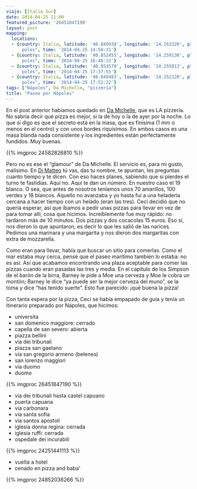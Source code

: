 ```yaml
---
viaje: [Italia Sur]
date: 2014-04-25 21:00
featured_picture: '26451847190'
layout: post
mapping:
  locations:
  - {country: Italia, latitude: '40.849938', longitude: '14.263320', place: "Ná\
      poles", time: '2014-04-25 14:50:31'}
  - {country: Italia, latitude: '40.852455', longitude: '14.259138', place: "Ná\
      poles", time: '2014-04-25 16:46:13'}
  - {country: Italia, latitude: '40.853570', longitude: '14.255013', place: "Ná\
      poles", time: '2014-04-25 17:37:55'}
  - {country: Italia, latitude: '40.849483', longitude: '14.252120', place: "Ná\
      poles", time: '2014-04-25 17:52:22'}
tags: ["Nápoles", Da Michelle, "pizzería"]
title: "Paseo por Nápoles"
---
```

En el post anterior habíamos quedado en [Da Michelle][damichelle], que es LA pizzería. No sabría decir qué pizza es mejor, si la de hoy o la de ayer por la noche. Lo que sí digo es que el secreto está en la masa, que es finísima (1 mm o menos en el centro) y con unos bordes riquísimos. En ambos casos es una masa blanda nada consistente y los ingredientes están perfectamente fundidos. Muy buenas.

{{% imgproc 24582826810 %}}

Pero no es ese el “glamour” de Da Michelle. El servicio es, para mi gusto, malísimo. En [Di Matteo][dimatteo] tú vas, das tu nombre, te apuntan, les preguntas cuanto tiempo y te dicen. Con eso haces planes, sabiendo que si pierdes el turno te fastidias. Aquí no. Aquí te dan un número. En nuestro caso el 19 blanco. O sea, que antes de nosotros teníamos unos 70 amarillos, 100 verdes y 18 blancos. Aquello no avanzaba y yo hasta fui a una heladería cercana a hacer tiempo con un helado (eran las tres).
Ceci decidió que no quería esperar, así que íbamos a pedir unas pizzas para llevar en vez de para tomar allí, cosa que hicimos. Increíblemente fue muy rápido: no tardaron más de 10 minutos. Dos pizzas y dos cocacolas 15 euros. Eso sí, nos dieron lo que apuntaron, es decir lo que les salió de las narices. Pedimos una marinara y una margarita y nos dieron dos margaritas con extra de mozzarella.

Como eran para llevar, había que buscar un sitio para comerlas. Como el mar estaba muy cerca, pensé que el paseo marítimo también lo estaba: no es así. Así que acabamos encontrando una plaza aceptable para comer las pizzas cuando eran pasadas las tres y media. En el capítulo de los Simpson de el barón de la birra, Barney le pide a Moe una cerveza y Moe le cobra un montón; Barney le dice “ya puede ser la mejor cerveza del muno”, se la toma y dice “has tenido suerte”. Esto fue parecido: ¡qué buena la pizza!

Con tanta espera por la pizza, Ceci se había empapado de guía y tenía un itinerario preparado por Nápoles, que hicimos:

- universita
- san domenico maggiore: cerrado
- capella de san severo: abierta
- piazza bellini
- via dei tribunali
- piazza san gaetano
- via san gregorio armeno (belenes)
- san lorenzo maggiori
- via duomo
- duomo

{{% imgproc 26451847190 %}}

- via dei tribunali hasta castel capuano
- puerta capuana
- via carbonara
- via santa sofia
- via santos apostoli
- iglesia donna regina: cerrada
- iglesia ruffi: cerrada
- ospedale dei incurabili

{{% imgproc 24251441113 %}}

- vuelta a hotel
- cenado en pizza and baba'

{{% imgproc 24852036266 %}}

[damichelle]: https://www.damichelle.net/  "Pizzeria da Michelle"
[dimatteo]: https://www.pizzeriadimatteo.com/ "Pizzeria di Matteo"